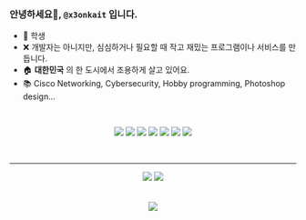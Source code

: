 ### 안녕하세요👋, `@x3onkait` 입니다.

- 🤞 학생
- ❌ 개발자는 아니지만, 심심하거나 필요할 때 작고 재밌는 프로그램이나 서비스를 만듭니다.
- 🏠 **대한민국** 의 한 도시에서 조용하게 살고 있어요.
- 📚 Cisco Networking, Cybersecurity, Hobby programming, Photoshop design...

<br>

  <p align="center"> 
      <img src="https://img.shields.io/badge/Python-3776AB?style=for-the-badge&logo=python&logoColor=white">
      <img src="https://img.shields.io/badge/PHP-777BB4?style=for-the-badge&logo=php&logoColor=white">
      <img src="https://img.shields.io/badge/MySQL-005C84?style=for-the-badge&logo=mysql&logoColor=white"> 
      <img src="https://img.shields.io/badge/JavaScript-323330?style=for-the-badge&logo=javascript&logoColor=F7DF1E">
      <img src="https://img.shields.io/badge/HTML5-E34F26?style=for-the-badge&logo=html5&logoColor=white">
      <img src="https://img.shields.io/badge/CSS3-1572B6?style=for-the-badge&logo=css3&logoColor=white">
      <img src="https://img.shields.io/badge/Apache-D22128?style=for-the-badge&logo=Apache&logoColor=white"> <br>
  </p>

<br>

* * *

<p align="center">
  <img src="https://github-readme-stats.vercel.app/api?username=x3onkait&show_icons=true&hide=contribs">
  <img src="https://github-readme-stats.vercel.app/api/top-langs/?username=x3onkait&layout=compact"><br><br><br>
  <img src="https://gpvc.arturio.dev/x3onkait">
</p>
